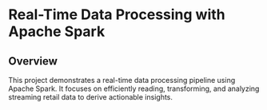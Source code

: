 # Real-Time Data Processing with Apache Spark

## Overview

This project demonstrates a real-time data processing pipeline using Apache Spark. It focuses on efficiently reading, transforming, and analyzing streaming retail data to derive actionable insights.
